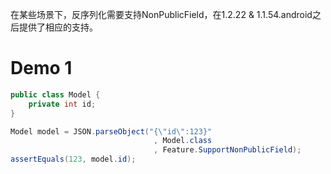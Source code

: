 在某些场景下，反序列化需要支持NonPublicField，在1.2.22 & 1.1.54.android之后提供了相应的支持。

# Demo 1
```java
public class Model {
    private int id;
}

Model model = JSON.parseObject("{\"id\":123}"
                                , Model.class
                                , Feature.SupportNonPublicField);
assertEquals(123, model.id);
```